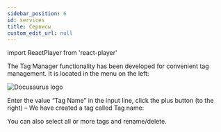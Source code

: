 ```yaml
---
sidebar_position: 6
id: services
title: Сервисы
custom_edit_url: null
---
```

import ReactPlayer from 'react-player'

The Tag Manager functionality has been developed for convenient tag management. It is located in the menu on the left:

![Docusaurus logo](/img/eng/sw/tag-manager.png)

Enter the value “Tag Name” in the input line, click the plus button (to the right) – We have created a tag called Tag name:

<!-- ![Docusaurus logo](/img/eng/sw/tag-manager.png) -->

You can also select all or more tags and rename/delete.

